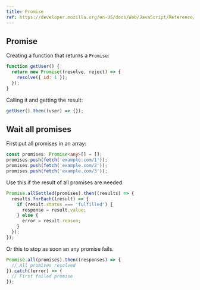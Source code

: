 ```yaml
---
title: Promise
ref: https://developer.mozilla.org/en-US/docs/Web/JavaScript/Reference/Global_Objects/Promise/all
---
```


## Promise

Creating a function that returns a `Promise`:

```js
function getUser() {
  return new Promise((resolve, reject) => {
    resolve({ id: 1 });
  });
}
```

Calling it and getting the result:

```js
getUser().then((user) => {});
```

## Wait all promises

First put all promises in an array:

```ts
const promises: Promise<any>[] = [];
promises.push(fetch('example.com/1'));
promises.push(fetch('example.com/2'));
promises.push(fetch('example.com/3'));
```

Use this if the result of all promises are needed.

```ts
Promise.allSettled(promises).then((results) => {
  results.forEach((result) => {
    if (result.status === 'fulfilled') {
      response = result.value;
    } else {
      error = result.reason;
    }
  });
});
```

Or this to stop as soon an any promise fails.

```ts
Promise.all(promises).then((responses) => {
  // All promises resolved
}).catch((error) => {
  // First failed promise
});
```
